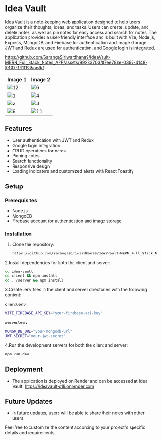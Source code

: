 # Idea Vault

Idea Vault is a note-keeping web application designed to help users organize their thoughts, ideas, and tasks. Users can create, update, and delete notes, as well as pin notes for easy access and search for notes. The application provides a user-friendly interface and is built with Vite, Node.js, Express, MongoDB, and Firebase for authentication and image storage. JWT and Redux are used for authentication, and Google login is integrated.



https://github.com/SarangaSiriwardhana9/IdeaVault-MERN_Full_Stack_Notes_APP/assets/99233703/87ee788e-0397-4148-8438-141f109aedbf



| Image 1 | Image 2 |
|---------|---------|
| ![12](https://github.com/SarangaSiriwardhana9/IdeaVault-MERN_Full_Stack_Notes_APP/assets/99233703/7370dafa-b35b-4b59-a2ba-011e1c268576) | ![6](https://github.com/SarangaSiriwardhana9/IdeaVault-MERN_Full_Stack_Notes_APP/assets/99233703/4f5e33c9-e489-461d-8374-c75ed8c2467c) |
| ![1](https://github.com/SarangaSiriwardhana9/IdeaVault-MERN_Full_Stack_Notes_APP/assets/99233703/c1c2af29-ebb5-4511-a408-b16d5570744f) | ![4](https://github.com/SarangaSiriwardhana9/IdeaVault-MERN_Full_Stack_Notes_APP/assets/99233703/f4346660-17b1-4e54-b28e-fd93e3716dbb) |
| ![2](https://github.com/SarangaSiriwardhana9/IdeaVault-MERN_Full_Stack_Notes_APP/assets/99233703/3f93bc54-1ecc-4534-b48c-f3baea28587a) | ![3](https://github.com/SarangaSiriwardhana9/IdeaVault-MERN_Full_Stack_Notes_APP/assets/99233703/48dee718-3ad3-442f-962b-5778852a2bd9) |
| ![9](https://github.com/SarangaSiriwardhana9/IdeaVault-MERN_Full_Stack_Notes_APP/assets/99233703/11ad6231-1b29-4fb8-a567-87e2e88a28dc) | ![11](https://github.com/SarangaSiriwardhana9/IdeaVault-MERN_Full_Stack_Notes_APP/assets/99233703/858b499d-8112-4da2-8d2f-374ff7c06776) |

## Features

- User authentication with JWT and Redux
- Google login integration
- CRUD operations for notes
- Pinning notes
- Search functionality
- Responsive design
- Loading indicators and customized alerts with React Toastify

## Setup

### Prerequisites

- Node.js
- MongoDB
- Firebase account for authentication and image storage

### Installation

1. Clone the repository:
   ```bash
   https://github.com/SarangaSiriwardhana9/IdeaVault-MERN_Full_Stack_Notes_APP.git
   
2.Install dependencies for both the client and server:

  ```bash
cd idea-vault
cd client && npm install
cd ../server && npm install
```

3.Create .env files in the client and server directories with the following content:

client/.env
```bash
VITE_FIREBASE_API_KEY="your-firebase-api-key"
```

server/.env
```bash
MONGO_DB_URL="your-mongodb-url"
JWT_SECRET="your-jwt-secret"
```

4.Run the development servers for both the client and server:

```bash
npm run dev
```

## Deployment

- The application is deployed on Render and can be accessed at Idea Vault: https://ideavault-c1lj.onrender.com

## Future Updates





- In future updates, users will be able to share their notes with other users.


Feel free to customize the content according to your project's specific details and requirements.

